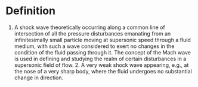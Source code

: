 # Definition

1.  A shock wave theoretically occurring along a common line of
    intersection of all the pressure disturbances emanating from an
    infinitesimally small particle moving at supersonic speed through a
    fluid medium, with such a wave considered to exert no changes in the
    condition of the fluid passing through it. The concept of the Mach
    wave is used in defining and studying the realm of certain
    disturbances in a supersonic field of flow. 2. A very weak shock
    wave appearing, e.g., at the nose of a very sharp body, where the
    fluid undergoes no substantial change in direction.
